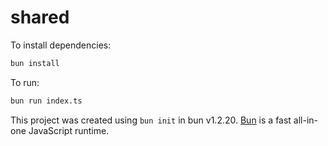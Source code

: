 # shared

To install dependencies:

```bash
bun install
```

To run:

```bash
bun run index.ts
```

This project was created using `bun init` in bun v1.2.20. [Bun](https://bun.com) is a fast all-in-one JavaScript runtime.
